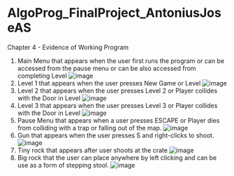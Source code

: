 # AlgoProg_FinalProject_AntoniusJoseAS

Chapter 4 - Evidence of Working Program

1. Main Menu that appears when the user first runs the program or can be accessed from the pause menu or can be also accessed from completing Level
   ![image](https://github.com/esojas/AlgoProg_FinalProject_AntoniusJoseAS/assets/144889670/fb483105-b43e-4054-a0e7-24ca01a48d00)
2. Level 1 that appears when the user presses New Game or Level
   ![image](https://github.com/esojas/AlgoProg_FinalProject_AntoniusJoseAS/assets/144889670/9bda2a9a-302b-4163-9fcf-3fafaf07484d)
3. Level 2 that appears when the user presses Level 2 or Player collides with the Door in Level
   ![image](https://github.com/esojas/AlgoProg_FinalProject_AntoniusJoseAS/assets/144889670/27b2d14f-a1ce-4016-9cda-4d9229ec16c4)
4. Level 3 that appears when the user presses Level 3 or Player collides with the Door in Level
   ![image](https://github.com/esojas/AlgoProg_FinalProject_AntoniusJoseAS/assets/144889670/95be551d-8a7f-4dd5-bdea-f40ddc3455a5)
5. Pause Menu that appears when a user presses ESCAPE or Player dies from colliding with a trap or falling out of the map.
    ![image](https://github.com/esojas/AlgoProg_FinalProject_AntoniusJoseAS/assets/144889670/9895681d-a7cf-4469-a89c-6d4604a4313f)
6. Gun that appears when the user presses S and right-clicks to shoot.
    ![image](https://github.com/esojas/AlgoProg_FinalProject_AntoniusJoseAS/assets/144889670/70e30267-0a29-4c9d-a464-4572d77b6f9d)
7. Tiny rock that appears after user shoots at the crate
    ![image](https://github.com/esojas/AlgoProg_FinalProject_AntoniusJoseAS/assets/144889670/900f43b4-be40-4321-87bb-3872fe1f2848)
8. Big rock that the user can place anywhere by left clicking and can be use as a form of stepping stool.
    ![image](https://github.com/esojas/AlgoProg_FinalProject_AntoniusJoseAS/assets/144889670/6ba88b17-c074-4946-a4ca-ee5d70555ee3)


